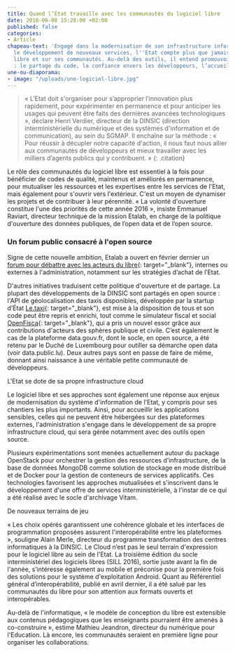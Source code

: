 ```yaml
---
title: Quand l’État travaille avec les communautés du logiciel libre
date: 2016-06-08 15:28:00 +02:00
published: false
categories:
- Article
chapeau-text: 'Engagé dans la modernisation de son infrastructure informatique et
  le développement de nouveaux services, l''Etat compte plus que jamais sur le logiciel
  libre et sur ses communautés. Au-delà des outils, il entend promouvoir des méthodes
  : le partage du code, la confiance envers les développeurs, l’accueil de la contribution.'
une-ou-diaporama:
- image: "/uploads/une-logiciel-libre.jpg"
---
```


> « L'Etat doit s'organiser pour s’approprier l’innovation plus rapidement, pour expérimenter en permanence et pour anticiper les usages qui peuvent être faits des dernières avancées technologiques », déclare Henri Verdier, directeur de la DINSIC (direction interministérielle du numérique et des systèmes d'information et de communication), au sein du SGMAP. Il enchaîne sur la méthode : « Pour réussir à décupler notre capacité d'action, il nous faut nous allier aux communautés de développeurs et mieux travailler avec les milliers d’agents publics qui y contribuent. »
{: .citation}


Le rôle des communautés du logiciel libre est essentiel à la fois pour bénéficier de codes de qualité, maintenus et améliorés en permanence, pour mutualiser les ressources et les expertises entre les services de l'Etat, mais également pour s'ouvrir vers l'extérieur. C'est un moyen de dynamiser les projets et de contribuer à leur pérennité. « La volonté d'ouverture constitue l'une des priorités de cette année 2016 », insiste Emmanuel Raviart, directeur technique de la mission Etalab, en charge de la politique d'ouverture des données publiques, de l’open data et de l’open source.
 

### Un forum public consacré à l'open source

Signe de cette nouvelle ambition, Etalab a ouvert en février dernier un [forum pour débattre avec les acteurs du libre](https://www.modernisation.gouv.fr/home/un-forum-pour-mieux-cerner-usage-des-logiciels-libres-dans-administration){: target="_blank"}, internes ou externes à l'administration, notamment sur les stratégies d’achat de l’Etat.

D'autres initiatives traduisent cette politique d'ouverture et de partage. La plupart des développements de la DINSIC sont partagés en open source : l'API de géolocalisation des taxis disponibles, développée par la startup d’État [Le.taxi](http://le.taxi/){: target="_blank"}, est mise à la disposition de tous et son code peut être repris et enrichi, tout comme le simulateur fiscal et social [OpenFisca](https://fr.openfisca.org/){: target="_blank"}, qui a pris un nouvel essor grâce aux contributions d'acteurs des sphères publique et civile. C’est également le cas de la plateforme data.gouv.fr, dont le socle, en open source, a été retenu par le Duché de Luxembourg pour outiller sa démarche open data (voir data.public.lu). Deux autres pays sont en passe de faire de même, donnant ainsi naissance à une véritable petite communauté de développeurs.
 

L'Etat se dote de sa propre infrastructure cloud

Le logiciel libre et ses approches sont également une réponse aux enjeux de modernisation du système d'information de l'Etat, y compris pour ses chantiers les plus importants. Ainsi, pour accueillir les applications sensibles, celles qui ne peuvent être hébergées sur des plateformes externes, l'administration s'engage dans le développement de sa propre infrastructure cloud, qui sera gérée notamment avec des outils open source.

Plusieurs expérimentations sont menées actuellement autour du package OpenStack pour orchestrer la gestion des ressources d'infrastructure, de la base de données MongoDB comme solution de stockage en mode distribué et de Docker pour la gestion de conteneurs de services applicatifs. Ces technologies favorisent les approches mutualisées et s'inscrivent dans le développement d'une offre de services interministérielle, à l'instar de ce qui a été réalisé avec le socle d'archivage Vitam.
 

De nouveaux terrains de jeu 

« Les choix opérés garantissent une cohérence globale et les interfaces de programmation proposées assurent l'interopérabilité entre les plateformes », souligne Alain Merle, directeur du programme transformation des centres informatiques à la DINSIC. Le Cloud n’est pas le seul terrain d'expression pour le logiciel libre au sein de l'Etat. La troisième édition du socle interministériel des logiciels libres (SILL 2016), sortie juste avant la fin de l'année, s’intéresse également au mobile et préconise pour la première fois des solutions pour le système d'exploitation Android. Quant au Référentiel général d’interopérabilité, publié en avril dernier, il a été salué par les communautés du libre pour son attention aux formats ouverts et interopérables.

Au-delà de l'informatique, « le modèle de conception du libre est extensible aux contenus pédagogiques que les enseignants pourraient être amenés à co-construire », estime Mathieu Jeandron, directeur du numérique pour l'Education. Là encore, les communautés seraient en première ligne pour organiser les collaborations.
